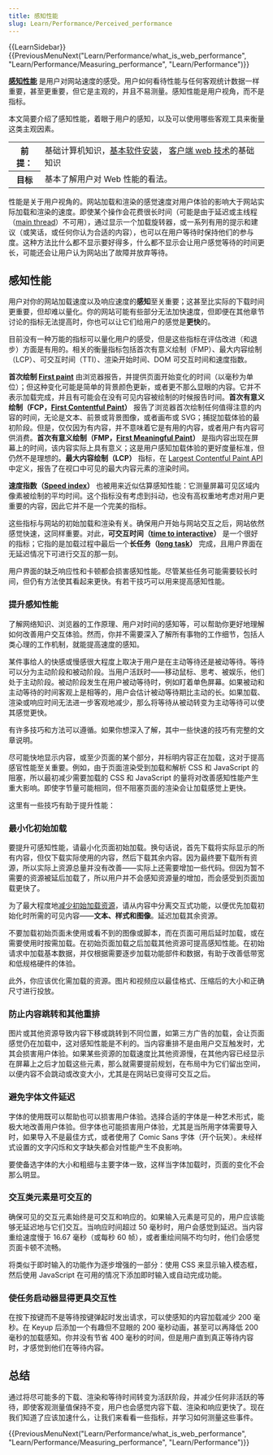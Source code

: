 ```yaml
---
title: 感知性能
slug: Learn/Performance/Perceived_performance
---
```


{{LearnSidebar}}{{PreviousMenuNext("Learn/Performance/what_is_web_performance", "Learn/Performance/Measuring_performance", "Learn/Performance")}}

**[感知性能](/zh-CN/docs/Glossary/Perceived_performance)** 是用户对网站速度的感受。用户如何看待性能与任何客观统计数据一样重要，甚至更重要，但它是主观的，并且不易测量。感知性能是用户视角，而不是指标。

本文简要介绍了感知性能，着眼于用户的感知，以及可以使用哪些客观工具来衡量这类主观因素。

<table class="learn-box standard-table">
  <tbody>
    <tr>
      <th scope="row">前提：</th>
      <td>
        基础计算机知识，<a
          href="/zh-CN/Learn/Getting_started_with_the_web/Installing_basic_software"
          >基本软件安装</a
        >，
        <a href="/zh-CN/docs/Learn/Getting_started_with_the_web"
          >客户端 web 技术</a
        >的基础知识
      </td>
    </tr>
    <tr>
      <th scope="row">目标</th>
      <td>基本了解用户对 Web 性能的看法。</td>
    </tr>
  </tbody>
</table>

性能是关于用户视角的。网站加载和渲染的感觉速度对用户体验的影响大于网站实际加载和渲染的速度。即使某个操作会花费很长时间（可能是由于延迟或主线程（[main thread](/zh-CN/docs/Glossary/Main_thread)）不可用），通过显示一个加载旋转器，或一系列有用的提示和建议（或笑话，或任何你认为合适的内容），也可以在用户等待时保持他们的参与度。这种方法比什么都不显示要好得多，什么都不显示会让用户感觉等待的时间更长，可能还会让用户认为网站出了故障并放弃等待。

## 感知性能

用户对你的网站加载速度以及响应速度的**感知**至关重要；这甚至比实际的下载时间更重要，但却难以量化。你的网站可能有些部分无法加快速度，但即便在其他章节讨论的指标无法提高时，你也可以让它们给用户的感觉是**更快**的。

目前没有一种万能的指标可以量化用户的感受，但是这些指标在评估改进（和退步）方面是有用的。相关的衡量指标包括首次有意义绘制（FMP）、最大内容绘制（LCP）、可交互时间（TTI）、渲染开始时间、DOM 可交互时间和速度指数。

**首次绘制 [First paint](/zh-CN/docs/Glossary/First_paint)** 由浏览器报告，并提供页面开始变化的时间（以毫秒为单位）；但这种变化可能是简单的背景颜色更新，或者更不那么显眼的内容。它并不表示加载完成，并且有可能会在没有可见内容被绘制的时候报告时间。**首次有意义绘制（FCP，[First Contentful Paint](/zh-CN/docs/Glossary/First_contentful_paint)）** 报告了浏览器首次绘制任何值得注意的内容的时间，无论是文本、前景或背景图像，或者画布或 SVG；捕捉加载体验的最初阶段。但是，仅仅因为有内容，并不意味着它是有用的内容，或者用户有内容可供消费。**首次有意义绘制（FMP，[First Meaningful Paint](/zh-CN/docs/Glossary/first_meaningful_paint)）** 是指内容出现在屏幕上的时间，该内容实际上具有意义；这是用户感知加载体验的更好度量标准，但仍然不是理想的。**最大内容绘制（LCP）** 指标，在 [Largest Contentful Paint API](https://wicg.github.io/largest-contentful-paint/) 中定义，报告了在视口中可见的最大内容元素的渲染时间。

**速度指数（[Speed index](/zh-CN/docs/Glossary/Speed_index)）** 也被用来近似估算感知性能：它测量屏幕可见区域内像素被绘制的平均时间。这个指标没有考虑到抖动，也没有高权重地考虑对用户更重要的内容，因此它并不是一个完美的指标。

这些指标与网站的初始加载和渲染有关。确保用户开始与网站交互之后，网站依然感觉快速，这同样重要。对此，**可交互时间（[time to interactive](/zh-CN/docs/Glossary/Time_to_interactive)）** 是一个很好的指标；它指的是加载过程中最后一个**长任务（[long task](/zh-CN/docs/Glossary/Long_task)）** 完成，且用户界面在无延迟情况下可进行交互的那一刻。

用户界面的缺乏响应性和卡顿都会损害感知性能。尽管某些任务可能需要较长时间，但仍有方法使其看起来更快。有若干技巧可以用来提高感知性能。

### 提升感知性能

了解网络知识、浏览器的工作原理、用户对时间的感知等，可以帮助你更好地理解如何改善用户交互体验。然而，你并不需要深入了解所有事物的工作细节，包括人类心理的工作机制，就能提高速度的感知。

某件事给人的快感或慢感很大程度上取决于用户是在主动等待还是被动等待。等待可以分为主动阶段和被动阶段。当用户活跃时——移动鼠标、思考、被娱乐，他们处于主动阶段。被动阶段发生在用户被动等待时，例如盯着单色屏幕。如果被动和主动等待的时间客观上是相等的，用户会估计被动等待期比主动的长。如果加载、渲染或响应时间无法进一步客观地减少，那么将等待从被动转变为主动等待可以使其感觉更快。

有许多技巧和方法可以遵循。如果你想深入了解，其中一些快速的技巧有完整的文章说明。

尽可能快地显示内容，或至少页面的某个部分，并标明内容正在加载，这对于提高感官性能至关重要。例如，由于页面渲染受到加载和解析 CSS 和 JavaScript 的阻塞，所以最初减少需要加载的 CSS 和 JavaScript 的量将对改善感知性能产生重大影响。即使字节量可能相同，但不阻塞页面的渲染会让加载感觉上更快。

这里有一些技巧有助于提升性能：

### 最小化初始加载

要提升可感知性能，请最小化页面初始加载。换句话说，首先下载将实际显示的所有内容，但仅下载实际使用的内容，然后下载其余内容。因为最终要下载所有资源，所以实际上资源总量并没有改善——实际上还需要增加一些代码。但因为暂不需要的资源被延后加载了，所以用户并不会感知资源量的增加，而会感受到页面加载更快了。

为了最大程度地[减少初始加载资源](https://onilab.com/blog/perceived-performance-vs-actual-load-time-5-secrets-of-lightning-fast-magento-store/)，请从内容中分离交互式功能，以便优先加载初始化时所需的可见内容——**文本、样式和图像**。延迟加载其余资源。

不要加载初始页面未使用或看不到的图像或脚本，而在页面可用后延时加载，或在需要使用时按需加载。在初始页面加载之后加载其他资源可提高感知性能。在初始请求中加载基本数据，并仅根据需要逐步加载功能部件和数据，有助于改善低带宽和低规格硬件的体验。

此外，你应该优化需加载的资源。图片和视频应以最佳格式、压缩后的大小和正确尺寸进行投放。

### 防止内容跳转和其他重排

图片或其他资源导致内容下移或跳转到不同位置，如第三方广告的加载，会让页面感觉仍在加载中，这对感知性能是不利的。当内容重排不是由用户交互触发时，尤其会损害用户体验。如果某些资源的加载速度比其他资源慢，在其他内容已经显示在屏幕上之后才加载这些元素，那么就需要提前规划，在布局中为它们留出空间，以便内容不会跳动或改变大小，尤其是在网站已变得可交互之后。

### 避免字体文件延迟

字体的使用既可以帮助也可以损害用户体验。选择合适的字体是一种艺术形式，能极大地改善用户体验。但字体也可能损害用户体验，尤其是当所用字体需要导入时，如果导入不是最佳方式，或者使用了 Comic Sans 字体（开个玩笑）。未经样式设置的文字闪烁和文字缺失都会对性能产生不良影响。

要使备选字体的大小和粗细与主要字体一致，这样当字体加载时，页面的变化不会那么明显。

### 交互类元素是可交互的

确保可见的交互元素始终是可交互和响应的。如果输入元素是可见的，用户应该能够无延迟地与它们交互。当响应时间超过 50 毫秒时，用户会感觉到延迟。当内容重绘速度慢于 16.67 毫秒（或每秒 60 帧），或者重绘间隔不均匀时，他们会感觉页面卡顿不流畅。

将类似于即时输入的功能作为逐步增强的一部分：使用 CSS 来显示输入模态框，然后使用 JavaScript 在可用的情况下添加即时输入或自动完成功能。

### 使任务启动器显得更具交互性

在按下按键而不是等待按键弹起时发出请求，可以使感知的内容加载减少 200 毫秒。在 Keyup 后添加一个有趣但不显眼的 200 毫秒动画，甚至可以再降低 200 毫秒的加载感知。你并没有节省 400 毫秒的时间，但是用户直到真正等待内容时，才感觉到他们在等待内容。

## 总结

通过将尽可能多的下载、渲染和等待时间转变为活跃阶段，并减少任何非活跃的等待，即使客观测量值保持不变，用户也会感觉内容下载、渲染和响应更快了。现在我们知道了应该加速什么，让我们来看看一些指标，并学习如何测量这些事件。

{{PreviousMenuNext("Learn/Performance/what_is_web_performance", "Learn/Performance/Measuring_performance", "Learn/Performance")}}
